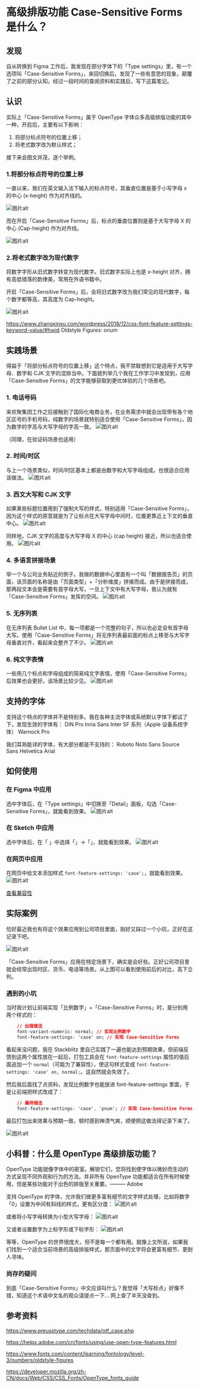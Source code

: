 # 高级排版功能 Case-Sensitive Forms 是什么？
## 发现
自从转换到 Figma 工作后，我发现在部分字体下的「Type settings」里，有一个选项叫「Case-Sensitive Forms」，来回切换后，发现了一些有意思的现象，颠覆了之前的部分认知。经过一段时间的查阅资料和实践后，写下这篇笔记。

## 认识
实际上「Case-Sensitive Forms」属于 OpenType 字体众多高级排版功能的其中一种，开启后，主要有以下影响：

1. 将部分标点符号的位置上移；
2. 将老式数字改为默认样式；

接下来会图文并茂，逐个举例。

### 1.将部分标点符号的位置上移
一直以来，我们在英文输入法下输入的标点符号，其垂直位置是基于小写字母 x 的中心 (x-height) 作为对齐线的。

![图片alt](图片链接 "SF 和 Inter 字体的小写字母和小写标点的对齐示例x:-)]÷x，以及标题示例")

而在开启「Case-Sensitive Forms」后，标点的垂直位置则是基于大写字母 X 的中心 (Cap-height) 作为对齐线。

![图片alt](图片链接 "SF 和 Inter 字体的大写字母和大写标点的对齐示例x:-)]÷x，以及标题示例")

### 2.将老式数字改为现代数字

将数字字形从旧式数字转变为现代数字。旧式数字实际上也是 x-height 对齐，拥有高低错落的韵律美，常用在外语书籍中。

开启「Case-Sensitive Forms」后，会将旧式数字改为我们常见的现代数字，每个数字都等高，其高度为 Cap-height。

![图片alt](图片链接 "老式数字改为现代数字对比")

https://www.zhangxinxu.com/wordpress/2018/12/css-font-feature-settings-keyword-value/#hwid
Oldstyle Figures: onum

## 实践场景
得益于「将部分标点符号的位置上移」这个特点，我不禁联想到它是适用于大写字母、数字和 CJK 文字的混排当中。下面就列举几个我在工作学习中发现到，应用「Case-Sensitive Forms」的文字能够获取到更优体验的几个场景吧。

### 1. 电话号码
来欢聚集团工作之后接触到了国际化电商业务，在业务需求中就会出现带有各个地区区号的手机号码，纯数字的场景就特别适合使用「Case-Sensitive Forms」，因为数字的字高与大写字母的字高一致。
![图片alt](图片链接 "数字使用大写和非大写标点的对比")

（同理，在验证码场景也适用）

### 2. 时间/时区
与上一个场景类似，时间/时区基本上都是由数字和大写字母组成。也很适合应用该做法。
![图片alt](图片链接 "2022-05-14 9:39 PM (GMT+8) 对比 ")


### 3. 西文大写和 CJK 文字
如果某些标题位置用到了强制大写的样式，特别适用「Case-Sensitive Forms」，因为这个样式的原意就是为了让标点在大写字母中间时，位置更靠近上下文的垂直中心。
![图片alt](图片链接 "大写的标题")

同样地，CJK 文字的高度与大写字母 X 的中心 (cap height) 接近，所以也适合使用。
![图片alt](图片链接 "姓名 | 职务 张三 | 科长 李四 | 副科长；$3/个；50条/页 对比 ")

### 4. 多语言拼接场景
举一个与公司业务贴近的例子。我做的数据中心里面有一个叫「数据报告页」的页面，该页面的名称是由「页面类型」+「分析维度」拼接而成。由于是拼接而成，那两段文本会是需要有首字母大写，一旦上下文中有大写字母，我认为就有「Case-Sensitive Forms」发挥的空间。
![图片alt](图片链接 "拼接标题的对比 ")

### 5. 无序列表
在无序列表 Bullet List 中，每一项都是一个完整的句子，所以也必定会有首字母大写。使用「Case-Sensitive Forms」将无序列表最前面的标点上移至与大写字母垂直对齐，看起来会整齐了不少。
![图片alt](图片链接 "无序列表的对比 ")

### 6. 纯文字表情
一些用几个标点和字母组成的简易纯文字表情，使用「Case-Sensitive Forms」后效果也会更好。该场景比较少见。
![图片alt](图片链接 ":D :-) 对比 ")

## 支持的字体
支持这个特点的字体并不是特别多。我在各种主流字体或系统默认字体下都试了下，发现生效的字体有：
DIN Pro
Inria Sans
Inter 
SF 系列（Apple 设备系统字体）
Warnock Pro

我们耳熟能详的字体，有大部分都是不支持的：
Roboto
Noto Sans
Source Sans
Helvetica
Arial

## 如何使用
### 在 Figma 中应用
选中字体后，在「Type settings」中切换至「Detail」面板，勾选「Case-Sensitive Forms」，就能看到效果。
![图片alt](图片链接 "Figma 使用步骤图")

### 在 Sketch 中应用
选中字体后，在「 」中选择「」→「」，就能看到效果。
![图片alt](图片链接 "Sketch 使用步骤图")

### 在网页中应用
在网页中给文本添加样式 ```font-feature-settings: 'case';```，就能看到效果。
![图片alt](图片链接 "网页使用步骤图")

[查看兼容性](https://markdown.com.cn)


## 实际案例
恰好最近我也有将这个效果应用到公司项目里面，刚好又踩过一个小坑，正好在这记录下吧。

![图片alt](图片链接 "使用前后对比图")

「Case-Sensitive Forms」应用在特定场景下，确实是会好些。正好公司项目里就会经常出现时区、货币、电话等场景。从上图可以看到使用前后的对比，高下立判。

### 遇到的小坑
当时我计划让前端实现「比例数字」+「Case-Sensitive Forms」时，是分别用两个样式的：
``` CSS
    // 出错做法
    font-variant-numeric: normal; // 实现比例数字
    font-feature-settings: 'case' on; // 实现 Case-Sensitive Forms
```
看起来没问题，我在 Stackblitz 里自己实践了一遍也能达到预期效果，但前端反馈到这两个属性放在一起后，打包工具会在 `font-feature-settings` 属性的值后面追加一个 `normal`（可能为了兼容性），使这句样式变成 `font-feature-settings: 'case' on, normal;`。这自然就会失效了。

然后我后面找了点资料，发现比例数字也能放进 font-feature-settings 里面，于是让前端把样式改成了：
``` CSS
    // 最终做法
    font-feature-settings: 'case', 'pnum'; // 实现 Case-Sensitive Forms 和比例数字
```

最后打包出来效果与预期一致，顿时感到神清气爽，顺便把这做法得记录下来了。

![图片alt](图片链接 "前端对话截图")


## 小科普：什么是 OpenType 高级排版功能？
OpenType 功能就像字体中的密室。解锁它们，您将找到使字体以微妙而生动的方式呈现不同外观和行为的方法。并非所有 OpenType 功能都适合在所有时候使用，但是某些功能对于出色的排版至关重要。——— Adobe

支持 OpenType 的字体，允许我们做更多富有细节的文字样式处理，比如将数字「0」设置为中间有斜线的样式，更有区分度：
![图片alt](图片链接 "Slashed Zero: zero 对比 ")

或者将小写字母转换为小型大写字母：
![图片alt](图片链接 "Small Caps: smcp 对比 ")

又或者设置数字为上标字形或下标字形：
![图片alt](图片链接 "Subscript: subs 对比 ")

等等，OpenType 的世界很庞大，但不是每一个都有用。就像上文所说，如果我们找到一个适合当前场景的高级排版样式，那页面中的文字将会更富有细节、更耐人寻味。

### 尚存的疑问
到底「Case-Sensitive Forms」中文应该叫什么？我觉得「大写标点」好像不错，知道这个术语中文名的观众请提点一下... 网上查了半天没查到。

## 参考资料
https://www.preusstype.com/techdata/otf_case.php

https://helpx.adobe.com/cn/fonts/using/use-open-type-features.html

https://www.fonts.com/content/learning/fontology/level-3/numbers/oldstyle-figures

https://developer.mozilla.org/zh-CN/docs/Web/CSS/CSS_Fonts/OpenType_fonts_guide
